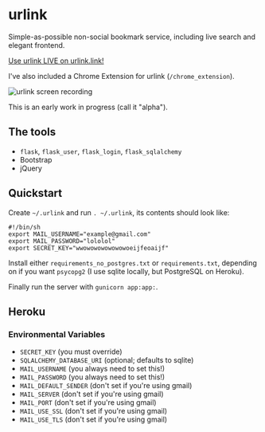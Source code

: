 # urlink

Simple-as-possible non-social bookmark service, including live search
and elegant frontend.

[Use urlink LIVE on urlink.link!](http://urlink.link)

I've also included a Chrome Extension for urlink (`/chrome_extension`).

![urlink screen recording](https://github.com/lily-seabreeze/urlink/blob/master/demo.gif)

This is an early work in progress (call it "alpha").

## The tools

  * `flask`, `flask_user`, `flask_login`, `flask_sqlalchemy`
  * Bootstrap
  * jQuery

## Quickstart

Create `~/.urlink` and run `. ~/.urlink`, its contents should look like:

```
#!/bin/sh
export MAIL_USERNAME="example@gmail.com"
export MAIL_PASSWORD="lololol"
export SECRET_KEY="wwowowowowowowoeijfeoaijf"
```

Install either `requirements_no_postgres.txt` or `requirements.txt`,
depending on if you want `psycopg2` (I use sqlite locally, but
PostgreSQL on Heroku).

Finally run the server with `gunicorn app:app:`.

## Heroku

### Environmental Variables

  * `SECRET_KEY` (you must override)
  * `SQLALCHEMY_DATABASE_URI` (optional; defaults to sqlite)
  * `MAIL_USERNAME` (you always need to set this!)
  * `MAIL_PASSWORD` (you always need to set this!)
  * `MAIL_DEFAULT_SENDER` (don't set if you're using gmail)
  * `MAIL_SERVER` (don't set if you're using gmail)
  * `MAIL_PORT` (don't set if you're using gmail)
  * `MAIL_USE_SSL` (don't set if you're using gmail)
  * `MAIL_USE_TLS` (don't set if you're using gmail)

